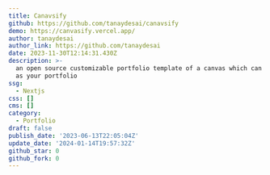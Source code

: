 ```yaml
---
title: Canavsify
github: https://github.com/tanaydesai/canavsify
demo: https://canvasify.vercel.app/
author: tanaydesai
author_link: https://github.com/tanaydesai
date: 2023-11-30T12:14:31.430Z
description: >-
  an open source customizable portfolio template of a canvas which can be used
  as your portfolio
ssg:
  - Nextjs
css: []
cms: []
category:
  - Portfolio
draft: false
publish_date: '2023-06-13T22:05:04Z'
update_date: '2024-01-14T19:57:32Z'
github_star: 0
github_fork: 0
---
```

